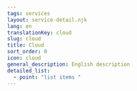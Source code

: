 ```yaml
---
tags: services
layout: service-detail.njk
lang: en
translationKey: cloud
slug: cloud
title: Cloud
sort_order: 0
icon: cloud
general_description: English description
detailed_list:
  - point: "list items "
---
```

